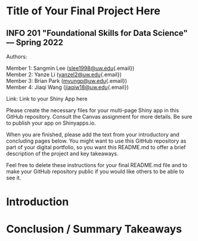 # Title of Your Final Project Here
## INFO 201 "Foundational Skills for Data Science" — Spring 2022

Authors:

Member 1: Sangmin Lee ([slee1998\@uw.edu](mailto:slee1998@uw.edu){.email})\
Member 2: Yanze Li ([yanzel2\@uw.edu](mailto:yanzel2@uw.edu){.email})\
Member 3: Brian Park ([myungp\@uw.edu](mailto:myungp@uw.edu){.email})\
Member 4: Jiaqi Wang ([jiaqiw18\@uw.edu](mailto:jiaqiw18@uw.edu){.email})


Link: Link to your Shiny App here

Please create the necessary files for your multi-page Shiny app in this GitHub repository. Consult the Canvas assignment for more details. Be sure to publish your app on Shinyapps.io.

When you are finished, please add the text from your introductory and concluding pages below. You might want to use this GitHub repository as part of your digital portfolio, so you want this README.md to offer a brief description of the project and key takeaways.

Feel free to delete these instructions for your final README.md file and to make your GitHub repository public if you would like others to be able to see it.

# Introduction



# Conclusion / Summary Takeaways
